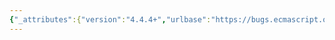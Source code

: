 ```yaml
---
{"_attributes":{"version":"4.4.4+","urlbase":"https://bugs.ecmascript.org/","maintainer":"dherman@mozilla.com"},"bug":{"bug_id":3338,"creation_ts":"2014-11-13 08:42:00 -0800","short_desc":"8.1.2.4 NewFunctionEnvironment: Invalid assertion in step 1","delta_ts":"2014-12-07 14:35:04 -0800","product":"Draft for 6th Edition","component":"technical issue","version":"Rev 28: October 14, 2014 Draft","rep_platform":"All","op_sys":"All","bug_status":"RESOLVED","resolution":"FIXED","priority":"Normal","bug_severity":"normal","everconfirmed":true,"reporter":{"uid":"andrebargull","name":"André Bargull"},"assigned_to":{"uid":"allen","name":"Allen Wirfs-Brock"},"long_desc":[{"commentid":10587,"comment_count":0,"who":{"uid":"andrebargull","name":"André Bargull"},"bug_when":"2014-11-13 08:42:24 -0800","thetext":"8.1.2.4 NewFunctionEnvironment (F, T) Abstract Operation, step 1.\n\nThe assertion is no longer valid now that arrow functions also use function environment records. The condition needs to include the value of `T`.\n\nÀ la:\n> Iff T is not empty, then F's [[ThisMode]] is not lexical."},{"commentid":10647,"comment_count":1,"who":{"uid":"allen","name":"Allen Wirfs-Brock"},"bug_when":"2014-11-16 16:08:14 -0800","thetext":"fixed in rev29 editor's draft"},{"commentid":10884,"comment_count":2,"who":{"uid":"allen","name":"Allen Wirfs-Brock"},"bug_when":"2014-12-07 14:35:04 -0800","thetext":"fixed in rev29"}]}}
---
```

